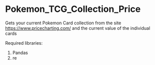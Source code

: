 # Pokemon_TCG_Collection_Price
 Gets your current Pokemon Card collection from the site https://www.pricecharting.com/ and the current value of the individual cards

 Required libraries:
 1) Pandas
 2) re
